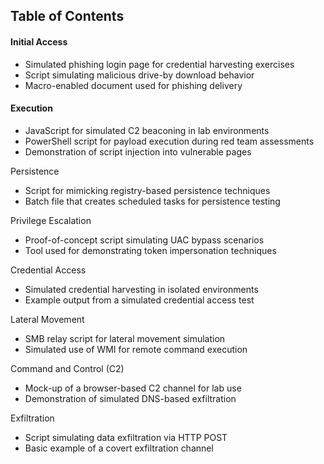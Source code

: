 ## Table of Contents

#### Initial Access
- Simulated phishing login page for credential harvesting exercises
- Script simulating malicious drive-by download behavior
- Macro-enabled document used for phishing delivery

#### Execution
- JavaScript for simulated C2 beaconing in lab environments
- PowerShell script for payload execution during red team assessments
- Demonstration of script injection into vulnerable pages

Persistence
- Script for mimicking registry-based persistence techniques
- Batch file that creates scheduled tasks for persistence testing

Privilege Escalation
- Proof-of-concept script simulating UAC bypass scenarios
- Tool used for demonstrating token impersonation techniques

Credential Access
- Simulated credential harvesting in isolated environments
- Example output from a simulated credential access test

Lateral Movement
- SMB relay script for lateral movement simulation
- Simulated use of WMI for remote command execution

Command and Control (C2)
- Mock-up of a browser-based C2 channel for lab use
- Demonstration of simulated DNS-based exfiltration

Exfiltration
- Script simulating data exfiltration via HTTP POST
- Basic example of a covert exfiltration channel
